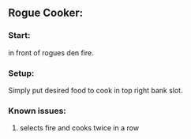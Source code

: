 ## Rogue Cooker:

### Start:
in front of rogues den fire.

### Setup:
Simply put desired food to cook in top right bank slot.

### Known issues:
1. selects fire and cooks twice in a row